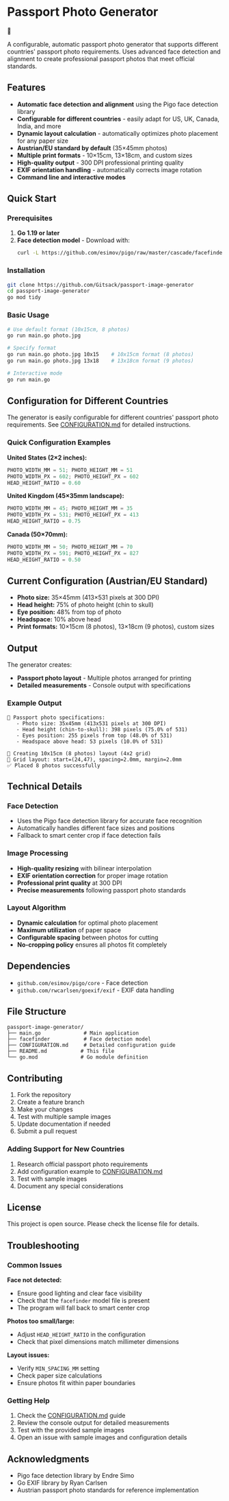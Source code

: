 # Passport Photo Generator

📸

A configurable, automatic passport photo generator that supports different countries' passport photo requirements. Uses advanced face detection and alignment to create professional passport photos that meet official standards.

## Features

- **Automatic face detection and alignment** using the Pigo face detection library
- **Configurable for different countries** - easily adapt for US, UK, Canada, India, and more
- **Dynamic layout calculation** - automatically optimizes photo placement for any paper size
- **Austrian/EU standard by default** (35×45mm photos)
- **Multiple print formats** - 10×15cm, 13×18cm, and custom sizes
- **High-quality output** - 300 DPI professional printing quality
- **EXIF orientation handling** - automatically corrects image rotation
- **Command line and interactive modes**

## Quick Start

### Prerequisites

1. **Go 1.19 or later**
2. **Face detection model** - Download with:
   ```bash
   curl -L https://github.com/esimov/pigo/raw/master/cascade/facefinder -o facefinder
   ```

### Installation

```bash
git clone https://github.com/Gitsack/passport-image-generator
cd passport-image-generator
go mod tidy
```

### Basic Usage

```bash
# Use default format (10x15cm, 8 photos)
go run main.go photo.jpg

# Specify format
go run main.go photo.jpg 10x15    # 10x15cm format (8 photos)
go run main.go photo.jpg 13x18    # 13x18cm format (9 photos)

# Interactive mode
go run main.go
```

## Configuration for Different Countries

The generator is easily configurable for different countries' passport photo requirements. See [CONFIGURATION.md](CONFIGURATION.md) for detailed instructions.

### Quick Configuration Examples

**United States (2×2 inches):**
```go
PHOTO_WIDTH_MM = 51; PHOTO_HEIGHT_MM = 51
PHOTO_WIDTH_PX = 602; PHOTO_HEIGHT_PX = 602
HEAD_HEIGHT_RATIO = 0.60
```

**United Kingdom (45×35mm landscape):**
```go
PHOTO_WIDTH_MM = 45; PHOTO_HEIGHT_MM = 35
PHOTO_WIDTH_PX = 531; PHOTO_HEIGHT_PX = 413
HEAD_HEIGHT_RATIO = 0.75
```

**Canada (50×70mm):**
```go
PHOTO_WIDTH_MM = 50; PHOTO_HEIGHT_MM = 70
PHOTO_WIDTH_PX = 591; PHOTO_HEIGHT_PX = 827
HEAD_HEIGHT_RATIO = 0.50
```

## Current Configuration (Austrian/EU Standard)

- **Photo size:** 35×45mm (413×531 pixels at 300 DPI)
- **Head height:** 75% of photo height (chin to skull)
- **Eye position:** 48% from top of photo
- **Headspace:** 10% above head
- **Print formats:** 10×15cm (8 photos), 13×18cm (9 photos), custom sizes

## Output

The generator creates:
- **Passport photo layout** - Multiple photos arranged for printing
- **Detailed measurements** - Console output with specifications

### Example Output
```
📏 Passport photo specifications:
   - Photo size: 35x45mm (413x531 pixels at 300 DPI)
   - Head height (chin-to-skull): 398 pixels (75.0% of 531)
   - Eyes position: 255 pixels from top (48.0% of 531)
   - Headspace above head: 53 pixels (10.0% of 531)

📄 Creating 10x15cm (8 photos) layout (4x2 grid)
📐 Grid layout: start=(24,47), spacing=2.0mm, margin=2.0mm
✅ Placed 8 photos successfully
```

## Technical Details

### Face Detection
- Uses the Pigo face detection library for accurate face recognition
- Automatically handles different face sizes and positions
- Fallback to smart center crop if face detection fails

### Image Processing
- **High-quality resizing** with bilinear interpolation
- **EXIF orientation correction** for proper image rotation
- **Professional print quality** at 300 DPI
- **Precise measurements** following passport photo standards

### Layout Algorithm
- **Dynamic calculation** for optimal photo placement
- **Maximum utilization** of paper space
- **Configurable spacing** between photos for cutting
- **No-cropping policy** ensures all photos fit completely

## Dependencies

- `github.com/esimov/pigo/core` - Face detection
- `github.com/rwcarlsen/goexif/exif` - EXIF data handling

## File Structure

```
passport-image-generator/
├── main.go              # Main application
├── facefinder           # Face detection model
├── CONFIGURATION.md     # Detailed configuration guide
├── README.md           # This file
└── go.mod              # Go module definition
```

## Contributing

1. Fork the repository
2. Create a feature branch
3. Make your changes
4. Test with multiple sample images
5. Update documentation if needed
6. Submit a pull request

### Adding Support for New Countries

1. Research official passport photo requirements
2. Add configuration example to [CONFIGURATION.md](CONFIGURATION.md)
3. Test with sample images
4. Document any special considerations

## License

This project is open source. Please check the license file for details.

## Troubleshooting

### Common Issues

**Face not detected:**
- Ensure good lighting and clear face visibility
- Check that the `facefinder` model file is present
- The program will fall back to smart center crop

**Photos too small/large:**
- Adjust `HEAD_HEIGHT_RATIO` in the configuration
- Check that pixel dimensions match millimeter dimensions

**Layout issues:**
- Verify `MIN_SPACING_MM` setting
- Check paper size calculations
- Ensure photos fit within paper boundaries

### Getting Help

1. Check the [CONFIGURATION.md](CONFIGURATION.md) guide
2. Review the console output for detailed measurements
3. Test with the provided sample images
4. Open an issue with sample images and configuration details

## Acknowledgments

- Pigo face detection library by Endre Simo
- Go EXIF library by Ryan Carlsen
- Austrian passport photo standards for reference implementation